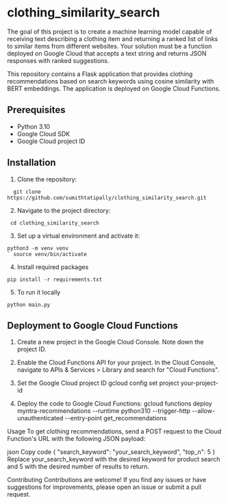 # clothing_similarity_search
The goal of this project is to create a machine learning model capable of receiving text describing a clothing item and returning a ranked list of links to similar items from different websites. Your solution must be a function deployed on Google Cloud that accepts a text string and returns JSON responses with ranked suggestions.

This repository contains a Flask application that provides clothing recommendations based on search keywords using cosine similarity with BERT embeddings. The application is deployed on Google Cloud Functions.

## Prerequisites

- Python 3.10
- Google Cloud SDK
- Google Cloud project ID

## Installation

1. Clone the repository:
 ```shell
   git clone https://github.com/sumithtatipally/clothing_similarity_search.git
 ```
2. Navigate to the project directory:
 ```shell
  cd clothing_similarity_search
  ```
3. Set up a virtual environment and activate it:
  ```shell
  python3 -m venv venv
` source venv/bin/activate
  ```
4. Install required packages
  ```shell
  pip install -r requirements.txt
  ```
5. To run it locally
  ```shell
  python main.py
  ```
## Deployment to Google Cloud Functions
1. Create a new project in the Google Cloud Console. Note down the project ID.

2. Enable the Cloud Functions API for your project. In the Cloud Console, navigate to APIs & Services > Library and search for "Cloud Functions".

3. Set the Google Cloud project ID
  gcloud config set project your-project-id
  
4. Deploy the code to Google Cloud Functions:
  gcloud functions deploy myntra-recommendations --runtime python310 --trigger-http --allow-unauthenticated --entry-point get_recommendations

Usage
To get clothing recommendations, send a POST request to the Cloud Function's URL with the following JSON payload:

json
Copy code
{
  "search_keyword": "your_search_keyword",
  "top_n": 5
}
Replace your_search_keyword with the desired keyword for product search and 5 with the desired number of results to return.


Contributing
Contributions are welcome! If you find any issues or have suggestions for improvements, please open an issue or submit a pull request.
